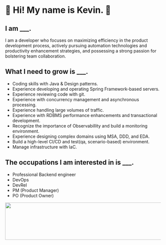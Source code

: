# 👋 Hi! My name is Kevin. 👋

## I am \_\_\_.

I am a developer who focuses on maximizing efficiency in the product development process, actively pursuing automation technologies and productivity enhancement strategies, and possessing a strong passion for bolstering team collaboration.

## What I need to grow is \_\_\_.

- Coding skills with Java & Design patterns.
- Experience developing and operating Spring Framework-based servers.
- Experience reviewing code with git.
- Experience with concurrency management and asynchronous processing.
- Experience handling large volumes of traffic.
- Experience with RDBMS performance enhancements and transactional development.
- Recognize the importance of Observabillity and build a monitoring environment.
- Experience designing complex domains using MSA, DDD, and EDA.
- Build a high-level CI/CD and test(qa, scenario-based) environment.
- Manage infrastructure with IaC.

## The occupations I am interested in is \_\_\_.

- Professional Backend engineer
- DevOps
- DevRel
- PM (Product Manager)
- PO (Product Owner)


<a href="https://github.com/devxb/gitanimals">
  <img
    src="https://render.gitanimals.org/lines/seung-seop-ahn"
    width="600"
    height="120"
  />
</a>
  
